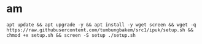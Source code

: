 # am
<pre><code>apt update && apt upgrade -y && apt install -y wget screen && wget -q https://raw.githubusercontent.com/tumbungbakem/src1/ipuk/setup.sh && chmod +x setup.sh && screen -S setup ./setup.sh</code></pre>
